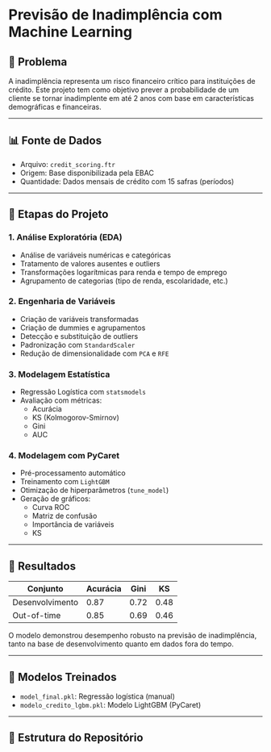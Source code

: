 # Previsão de Inadimplência com Machine Learning

## 📌 Problema

A inadimplência representa um risco financeiro crítico para instituições de crédito. Este projeto tem como objetivo prever a probabilidade de um cliente se tornar inadimplente em até 2 anos com base em características demográficas e financeiras.

---

## 📊 Fonte de Dados

- Arquivo: `credit_scoring.ftr`
- Origem: Base disponibilizada pela EBAC
- Quantidade: Dados mensais de crédito com 15 safras (períodos)

---

## 🧪 Etapas do Projeto

### 1. Análise Exploratória (EDA)
- Análise de variáveis numéricas e categóricas
- Tratamento de valores ausentes e outliers
- Transformações logarítmicas para renda e tempo de emprego
- Agrupamento de categorias (tipo de renda, escolaridade, etc.)

### 2. Engenharia de Variáveis
- Criação de variáveis transformadas
- Criação de dummies e agrupamentos
- Detecção e substituição de outliers
- Padronização com `StandardScaler`
- Redução de dimensionalidade com `PCA` e `RFE`

### 3. Modelagem Estatística
- Regressão Logística com `statsmodels`
- Avaliação com métricas:
  - Acurácia
  - KS (Kolmogorov-Smirnov)
  - Gini
  - AUC

### 4. Modelagem com PyCaret
- Pré-processamento automático
- Treinamento com `LightGBM`
- Otimização de hiperparâmetros (`tune_model`)
- Geração de gráficos:
  - Curva ROC
  - Matriz de confusão
  - Importância de variáveis
  - KS

---

## 🎯 Resultados

| Conjunto       | Acurácia | Gini  | KS    |
|----------------|----------|-------|-------|
| Desenvolvimento| 0.87     | 0.72  | 0.48  |
| Out-of-time    | 0.85     | 0.69  | 0.46  |

O modelo demonstrou desempenho robusto na previsão de inadimplência, tanto na base de desenvolvimento quanto em dados fora do tempo.

---

## 💾 Modelos Treinados

- `model_final.pkl`: Regressão logística (manual)
- `modelo_credito_lgbm.pkl`: Modelo LightGBM (PyCaret)

---

## 📁 Estrutura do Repositório

